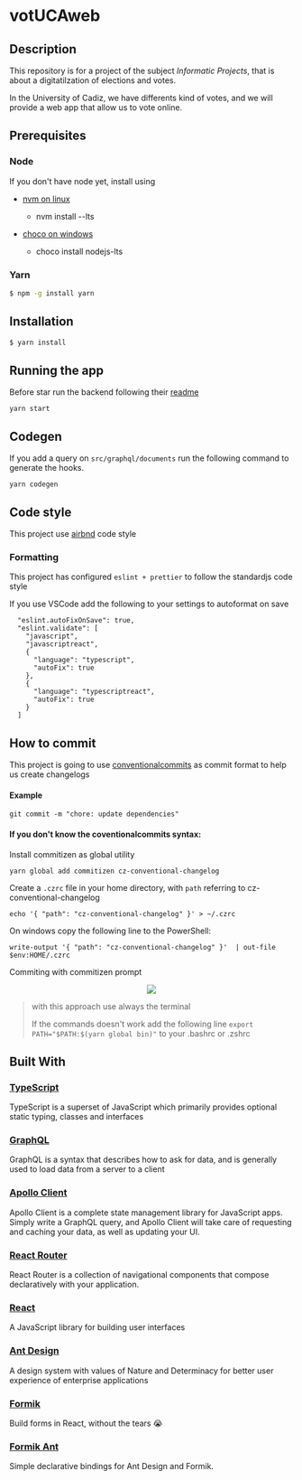 # votUCAweb

## Description

This repository is for a project of the subject _Informatic Projects_, that is about a digitatilzation of elections and votes.

In the University of Cadiz, we have differents kind of votes, and we will provide a web app that allow us to vote online.

## Prerequisites

### Node

If you don't have node yet, install using

- [nvm on linux](https://github.com/nvm-sh/nvm#installation-and-update)

  - nvm install --lts

- [choco on windows](https://chocolatey.org/)

  - choco install nodejs-lts

### Yarn

```bash
$ npm -g install yarn
```

## Installation

```bash
$ yarn install
```

## Running the app

Before star run the backend following their [readme](https://github.com/PINF2019/backend)

```
yarn start
```

## Codegen

If you add a query on `src/graphql/documents` run the following command to generate the hooks.

```
yarn codegen
```

## Code style

This project use [airbnd](https://github.com/airbnb/javascript) code style

### Formatting

This project has configured `eslint + prettier` to follow the standardjs code style

If you use VSCode add the following to your settings to autoformat on save

```
  "eslint.autoFixOnSave": true,
  "eslint.validate": [
    "javascript",
    "javascriptreact",
    {
      "language": "typescript",
      "autoFix": true
    },
    {
      "language": "typescriptreact",
      "autoFix": true
    }
  ]
```

## How to commit

This project is going to use [conventionalcommits](https://www.conventionalcommits.org/en/v1.0.0/) as commit format to help us create changelogs

#### Example

```
git commit -m "chore: update dependencies"
```

#### If you don't know the coventionalcommits syntax:

Install commitizen as global utility

```
yarn global add commitizen cz-conventional-changelog
```

Create a `.czrc` file in your home directory, with `path` referring to cz-conventional-changelog

```
echo '{ "path": "cz-conventional-changelog" }' > ~/.czrc
```

On windows copy the following line to the PowerShell:

```
write-output '{ "path": "cz-conventional-changelog" }'  | out-file $env:HOME/.czrc
```

Commiting with commitizen prompt

<p align="center">
<img src="https://raw.githubusercontent.com/commitizen/cz-cli/master/meta/screenshots/add-commit.png">
<p>

> with this approach use always the terminal
>
> If the commands doesn't work add the following line `export PATH="$PATH:$(yarn global bin)"` to your .bashrc or .zshrc

## Built With

### [TypeScript](http://www.typescriptlang.org/)

TypeScript is a superset of JavaScript which primarily provides optional static typing, classes and interfaces

### [GraphQL](https://graphql.org/learn/)

GraphQL is a syntax that describes how to ask for data, and is generally used to load data from a server to a client

### [Apollo Client](https://www.apollographql.com/docs/react/)

Apollo Client is a complete state management library for JavaScript apps. Simply write a GraphQL query, and Apollo Client will take care of requesting and caching your data, as well as updating your UI.

### [React Router](https://reacttraining.com/react-router/web/guides/quick-start)

React Router is a collection of navigational components that compose declaratively with your application.

### [React](https://reactjs.org/)

A JavaScript library for building user interfaces

### [Ant Design](https://ant.design/)

A design system with values of Nature and Determinacy for better user experience of enterprise applications

### [Formik](https://jaredpalmer.com/formik)

Build forms in React, without the tears 😭

### [Formik Ant](https://github.com/jannikbuschke/formik-antd)

Simple declarative bindings for Ant Design and Formik.
